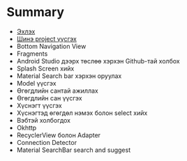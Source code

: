 # Summary

* [Эхлэх](README.md)
* [Шинэ project үүсгэх](/README.md#1-шинэ-project-үүсгэх)
* Bottom Navigation View
* Fragments
* Android Studio дээрх төслөө хэрхэн Github-тай холбох
* Splash Screen хийх
* Material Search bar хэрхэн оруулах
* Model үүсгэх
* Өгөгдлийн сантай ажиллах
* Өгөгдлийн сан үүсгэх
* Хүснэгт үүсгэх
* Хүснэгтэд өгөгдөл нэмэх болон select хийх
* Вэбтэй холбогдох
* Okhttp
* RecyclerView болон Adapter
* Connection Detector
* Material SearchBar search and suggest

